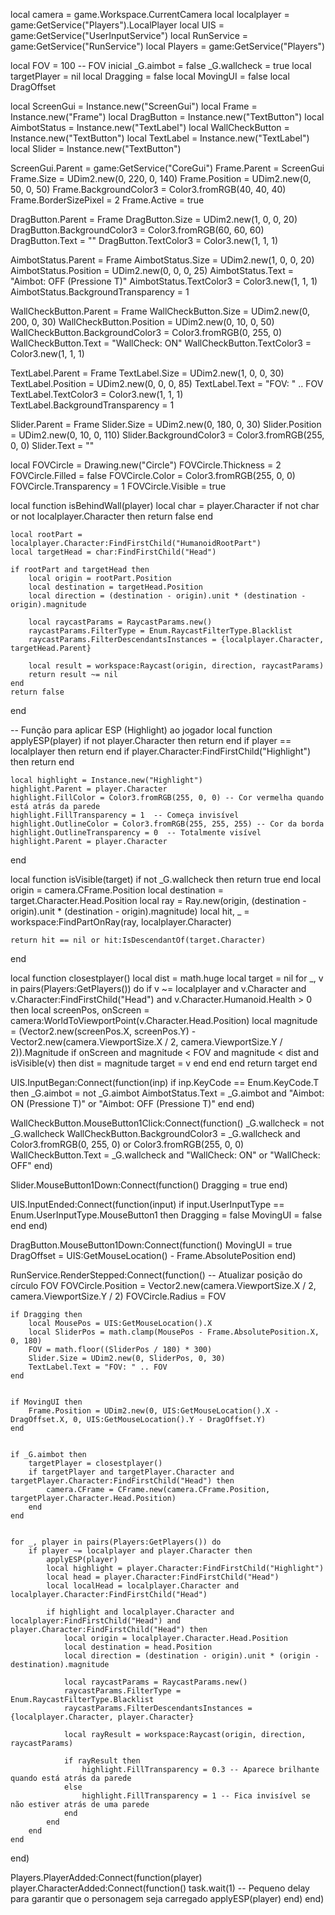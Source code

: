 local camera = game.Workspace.CurrentCamera
local localplayer = game:GetService("Players").LocalPlayer
local UIS = game:GetService("UserInputService")
local RunService = game:GetService("RunService")
local Players = game:GetService("Players")

local FOV = 100 -- FOV inicial
_G.aimbot = false
_G.wallcheck = true
local targetPlayer = nil
local Dragging = false
local MovingUI = false
local DragOffset


local ScreenGui = Instance.new("ScreenGui")
local Frame = Instance.new("Frame")
local DragButton = Instance.new("TextButton")
local AimbotStatus = Instance.new("TextLabel")
local WallCheckButton = Instance.new("TextButton")
local TextLabel = Instance.new("TextLabel")
local Slider = Instance.new("TextButton")

ScreenGui.Parent = game:GetService("CoreGui")
Frame.Parent = ScreenGui
Frame.Size = UDim2.new(0, 220, 0, 140)
Frame.Position = UDim2.new(0, 50, 0, 50)
Frame.BackgroundColor3 = Color3.fromRGB(40, 40, 40)
Frame.BorderSizePixel = 2
Frame.Active = true

DragButton.Parent = Frame
DragButton.Size = UDim2.new(1, 0, 0, 20)
DragButton.BackgroundColor3 = Color3.fromRGB(60, 60, 60)
DragButton.Text = ""
DragButton.TextColor3 = Color3.new(1, 1, 1)

AimbotStatus.Parent = Frame
AimbotStatus.Size = UDim2.new(1, 0, 0, 20)
AimbotStatus.Position = UDim2.new(0, 0, 0, 25)
AimbotStatus.Text = "Aimbot: OFF (Pressione T)"
AimbotStatus.TextColor3 = Color3.new(1, 1, 1)
AimbotStatus.BackgroundTransparency = 1

WallCheckButton.Parent = Frame
WallCheckButton.Size = UDim2.new(0, 200, 0, 30)
WallCheckButton.Position = UDim2.new(0, 10, 0, 50)
WallCheckButton.BackgroundColor3 = Color3.fromRGB(0, 255, 0)
WallCheckButton.Text = "WallCheck: ON"
WallCheckButton.TextColor3 = Color3.new(1, 1, 1)

TextLabel.Parent = Frame
TextLabel.Size = UDim2.new(1, 0, 0, 30)
TextLabel.Position = UDim2.new(0, 0, 0, 85)
TextLabel.Text = "FOV: " .. FOV
TextLabel.TextColor3 = Color3.new(1, 1, 1)
TextLabel.BackgroundTransparency = 1

Slider.Parent = Frame
Slider.Size = UDim2.new(0, 180, 0, 30)
Slider.Position = UDim2.new(0, 10, 0, 110)
Slider.BackgroundColor3 = Color3.fromRGB(255, 0, 0)
Slider.Text = ""


local FOVCircle = Drawing.new("Circle")
FOVCircle.Thickness = 2
FOVCircle.Filled = false
FOVCircle.Color = Color3.fromRGB(255, 0, 0)
FOVCircle.Transparency = 1
FOVCircle.Visible = true


local function isBehindWall(player)
    local char = player.Character
    if not char or not localplayer.Character then return false end

    local rootPart = localplayer.Character:FindFirstChild("HumanoidRootPart")
    local targetHead = char:FindFirstChild("Head")

    if rootPart and targetHead then
        local origin = rootPart.Position
        local destination = targetHead.Position
        local direction = (destination - origin).unit * (destination - origin).magnitude

        local raycastParams = RaycastParams.new()
        raycastParams.FilterType = Enum.RaycastFilterType.Blacklist
        raycastParams.FilterDescendantsInstances = {localplayer.Character, targetHead.Parent}

        local result = workspace:Raycast(origin, direction, raycastParams)
        return result ~= nil
    end
    return false
end

-- Função para aplicar ESP (Highlight) ao jogador
local function applyESP(player)
    if not player.Character then return end
    if player == localplayer then return end
    if player.Character:FindFirstChild("Highlight") then return end

    local highlight = Instance.new("Highlight")
    highlight.Parent = player.Character
    highlight.FillColor = Color3.fromRGB(255, 0, 0) -- Cor vermelha quando está atrás da parede
    highlight.FillTransparency = 1  -- Começa invisível
    highlight.OutlineColor = Color3.fromRGB(255, 255, 255) -- Cor da borda
    highlight.OutlineTransparency = 0  -- Totalmente visível
    highlight.Parent = player.Character
end


local function isVisible(target)
    if not _G.wallcheck then return true end
    local origin = camera.CFrame.Position
    local destination = target.Character.Head.Position
    local ray = Ray.new(origin, (destination - origin).unit * (destination - origin).magnitude)
    local hit, _ = workspace:FindPartOnRay(ray, localplayer.Character)

    return hit == nil or hit:IsDescendantOf(target.Character)
end


local function closestplayer()
    local dist = math.huge
    local target = nil
    for _, v in pairs(Players:GetPlayers()) do
        if v ~= localplayer and v.Character and v.Character:FindFirstChild("Head") and v.Character.Humanoid.Health > 0 then
            local screenPos, onScreen = camera:WorldToViewportPoint(v.Character.Head.Position)
            local magnitude = (Vector2.new(screenPos.X, screenPos.Y) - Vector2.new(camera.ViewportSize.X / 2, camera.ViewportSize.Y / 2)).Magnitude
            if onScreen and magnitude < FOV and magnitude < dist and isVisible(v) then
                dist = magnitude
                target = v
            end
        end
    end
    return target
end


UIS.InputBegan:Connect(function(inp)
    if inp.KeyCode == Enum.KeyCode.T then
        _G.aimbot = not _G.aimbot
        AimbotStatus.Text = _G.aimbot and "Aimbot: ON (Pressione T)" or "Aimbot: OFF (Pressione T)"
    end
end)


WallCheckButton.MouseButton1Click:Connect(function()
    _G.wallcheck = not _G.wallcheck
    WallCheckButton.BackgroundColor3 = _G.wallcheck and Color3.fromRGB(0, 255, 0) or Color3.fromRGB(255, 0, 0)
    WallCheckButton.Text = _G.wallcheck and "WallCheck: ON" or "WallCheck: OFF"
end)


Slider.MouseButton1Down:Connect(function()
    Dragging = true
end)

UIS.InputEnded:Connect(function(input)
    if input.UserInputType == Enum.UserInputType.MouseButton1 then
        Dragging = false
        MovingUI = false
    end
end)

DragButton.MouseButton1Down:Connect(function()
    MovingUI = true
    DragOffset = UIS:GetMouseLocation() - Frame.AbsolutePosition
end)

RunService.RenderStepped:Connect(function()
    -- Atualizar posição do círculo FOV
    FOVCircle.Position = Vector2.new(camera.ViewportSize.X / 2, camera.ViewportSize.Y / 2)
    FOVCircle.Radius = FOV

 
    if Dragging then
        local MousePos = UIS:GetMouseLocation().X
        local SliderPos = math.clamp(MousePos - Frame.AbsolutePosition.X, 0, 180)
        FOV = math.floor((SliderPos / 180) * 300)
        Slider.Size = UDim2.new(0, SliderPos, 0, 30)
        TextLabel.Text = "FOV: " .. FOV
    end

    
    if MovingUI then
        Frame.Position = UDim2.new(0, UIS:GetMouseLocation().X - DragOffset.X, 0, UIS:GetMouseLocation().Y - DragOffset.Y)
    end

    
    if _G.aimbot then
        targetPlayer = closestplayer()
        if targetPlayer and targetPlayer.Character and targetPlayer.Character:FindFirstChild("Head") then
            camera.CFrame = CFrame.new(camera.CFrame.Position, targetPlayer.Character.Head.Position)
        end
    end

    
    for _, player in pairs(Players:GetPlayers()) do
        if player ~= localplayer and player.Character then
            applyESP(player)
            local highlight = player.Character:FindFirstChild("Highlight")
            local head = player.Character:FindFirstChild("Head")
            local localHead = localplayer.Character and localplayer.Character:FindFirstChild("Head")

            if highlight and localplayer.Character and localplayer:FindFirstChild("Head") and player.Character:FindFirstChild("Head") then
                local origin = localplayer.Character.Head.Position
                local destination = head.Position
                local direction = (destination - origin).unit * (origin - destination).magnitude

                local raycastParams = RaycastParams.new()
                raycastParams.FilterType = Enum.RaycastFilterType.Blacklist
                raycastParams.FilterDescendantsInstances = {localplayer.Character, player.Character} 

                local rayResult = workspace:Raycast(origin, direction, raycastParams)

                if rayResult then
                    highlight.FillTransparency = 0.3 -- Aparece brilhante quando está atrás da parede
                else
                    highlight.FillTransparency = 1 -- Fica invisível se não estiver atrás de uma parede
                end
            end
        end
    end
end)


Players.PlayerAdded:Connect(function(player)
    player.CharacterAdded:Connect(function()
        task.wait(1)  -- Pequeno delay para garantir que o personagem seja carregado
        applyESP(player)
    end)
end)
